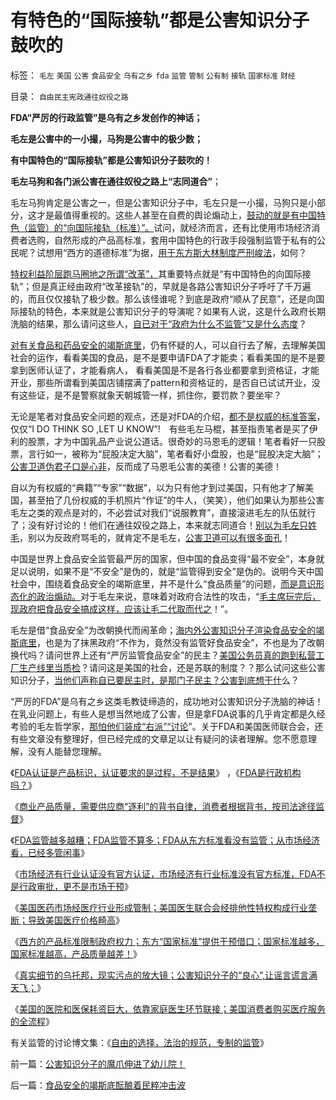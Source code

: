 # 有特色的“国际接轨”都是公害知识分子鼓吹的

标签： `毛左` `美国` `公害` `食品安全` `乌有之乡` `fda` `监管` `管制` `公有制` `接轨` `国家标准` `财经` 

目录： `自由民主宪政通往奴役之路`

**FDA“严厉的行政监管”是乌有之乡发创作的神话；**

**毛左是公害中的一小撮，马狗是公害中的极少数；**

**有中国特色的“国际接轨”都是公害知识分子鼓吹的！**

**毛左马狗和各门派公害在通往奴役之路上“志同道合”**；

毛左马狗肯定是公害之一，但是公害知识分子中，毛左只是一小撮，马狗只是小部分，这才是最值得重视的。这些人甚至在自费的舆论煽动上，[鼓动的就是有中国特色（监管）的“向国际接轨（标准）”。](../../../2012/6/4/向国际接轨的中国特色.md)试问，就经济而言，还有比使用市场经济消费者选购，自然形成的产品高标准，套用中国特色的行政手段强制监管于私有的公民呢？试想用“西方的道德标准”为据，[用于东方斯大林制度严刑峻法](../../../2012/7/5/赵高新政，黑社会可能会到处下毒.md)，如何？

[特权利益阶层跑马圈地之所谓“改革”，](../../../2012/6/7/国有垄断利益集团借改革为名“跑马圈地”.md)其重要特点就是“有中国特色的向国际接轨”；但是真正经由政府“改革接轨”的，早就是各路公害知识分子呼吁了千万遍的，而且仅仅接轨了极少数。那么该怪谁呢？到底是政府“顺从了民意”，还是向国际接轨的特色，本来就是公害知识分子的导演呢？如果有人说，这是什么政府长期洗脑的结果，那么请问这些人，[自已对于“政府为什么不监管”又是什么态度](../../../2011/8/15/胡乱批评政府的国民劣根性.md)？

[对有关食品和药品安全的竭斯底里](../../../2012/4/20/食品安全竭斯底里的民粹和文革.md)，仍有怀疑的人，可以自行去了解，去理解美国社会的运作，看看美国的食品，是不是要申请FDA了才能卖；看看美国的是不是要拿到医师认证了，才能看病人，
看看美国是不是各行各业都要拿到资格证，才能开业，那些所谓看到美国店铺摆满了pattern和资格证的，是否自已试试开业，没有这些证，是不是警察就象天朝城管一样，抓住你，要罚款？要坐牢？

无论是笔者对食品安全问题的观点，还是对FDA的介绍，[都不是权威的标准答案](../../../2012/4/12/国产文人缺乏“文（科学）”能力.md)，仅仅“I
DO THINK SO ,LET U
KNOW”!　有些毛左马棍，甚至指责笔者是买了伊利的股票，才为中国乳品产业说公道话。很奇妙的马恩毛的逻辑！笔者看好一只股票，言行如一，被称为“屁股决定大脑”，笔者看好小盘股，也是“屁股决定大脑”；[公害卫道伪君子口是心非](../../../2009/6/12/君子不是伪君子，不做道德先生.md)，反而成了马恩毛公害的美德！公害的美德！

自以为有权威的“典籍”“专家”“数据”，以为只有他才到过美国，只有他才了解美国，甚至拍了几份权威的手机照片“作证”的牛人，（笑笑），他们如果认为那些公害毛左之类的观点是对的，不必尝试对我们“说服教育”，直接滚进毛左的队伍就行了；没有好讨论的！他们在通往奴役之路上，本来就志同道合！[别以为毛左只姓毛](../../../2010/6/23/毛左真的姓“毛”吗.md)，别以为反政府骂毛的，就肯定不是毛左，[公害卫道可以有很多面孔](../../../2012/6/11/愚民公害总是某一层次的统治者；.md)！

中国是世界上食品安全监管最严厉的国家，但中国的食品变得“最不安全”，本身就足以说明，如果不是“不安全”是伪的，就是“监管得到安全”是伪的。说明今天中国社会中，围绕着食品安全的竭斯底里，并不是什么“食品质量”的问题，[而是意识形态化的政治煽动。](../../../2012/4/20/食品安全竭斯底里的民粹和文革.md)对于毛左来说，意味着对政府合法性的攻击，“[毛主席玩完后，现政府把食品安全搞成这样，应该让毛二代取而代之](../../../2012/4/19/食品安全竭斯底里的文革喧闹.md)！”。

毛左是借“食品安全”为改朝换代而闹革命；[海内外公害知识分子渲染食品安全的竭斯底里](../../../2012/4/19/民粹冲击波中歇斯底里的天堂情结.md)，也是为了抹黑政府“不作为，竟然没有监管好食品安全”，不也是为了改朝换代吗？请问世界上还有“严厉监管食品安全”的民主？[美国公务员真的跑到私营工厂生产线里当质检](../../../2012/5/3/传统文化谣言多！“细节理性主义”鼓励谣言.md)？请问这是美国的社会，还是苏联的制度？？那么试问这些公害知识分子，[当他们声称自已要民主时，是那门子民主？公害到底想干什](../../../2012/4/19/反对管制传媒的记者们，要求管制各行各业.md)么？

“严厉的FDA”是乌有之乡这类毛教徒缔造的，成功地对公害知识分子洗脑的神话！在乳业问题上，有些人是想当然地成了公害，但是拿FDA说事的几乎肯定都是久经考验的毛左哲学家，[那怕他们装成“右派”“讨论](../../../2012/2/16/举着白旗发动进攻的“国学”.md)”。关于FDA和美国医师联合会，还有些文章没有整理好，但已经完成的文章足以让有疑问的读者理解。您不愿意理解，没有人能替您理解。

《[FDA认证是产品标识，认证要求的是过程，不是结果](../../../2008/9/17/中国产品质量管理标准体系应全盘西化.md)》
，《[FDA是行政机构吗？](../../../2010/7/30/FDA是行政机构吗.md)》

《[商业产品质量，需要供应商“逐利”的背书自律，消费者根据背书，按司法途径监督](../../../2008/9/18/三鹿事件：中国拥有高质量产品的五个步骤.md)》

《[FDA监管越多越糟；FDA监管不算多；FDA从东方标准看没有监管；从市场经济看，已经多管闲事](../../../2011/6/10/FDA监管越多越没有公益.md)》

《[市场经济有行业认证没有官方认证，市场经济有行业标准没有官方标准，FDA不是行政审批，更不是市场干预](http://blog.sina.com.cn/u/5563a64d0100kb8y)》

《[美国医药市场经医疗行业形成管制；美国医生联合会经排他性特权构成行业垄断；导致美国医疗价格畸高](../../../2011/6/11/美国医保医疗医药市场管制造成垄断和高价.md)》

《[西方的产品标准限制政府权力；东方“国家标准”提供干预借口；国家标准越多，国家标准越高，产品质量越差！](../../../2012/5/5/公害知识分子的恶法之国家标准.md)》

《[真实细节的乌托邦，现实污点的放大镜；公害知识分子的“良心”,让谣言谎言满天飞；](../../../2012/5/6/真实细节的乌托邦，现实污点的放大镜；.md)》

《[美国的医院和医保耗资巨大，依靠家庭医生环节联接；美国消费者购买医疗服务的全流程](../../../2012/5/1/美国医疗体系的核心和流程和家庭医生.md)》

有关监管的讨论博文集：《[自由的选择，法治的规范，专制的监管](../../../2011/7/16/自由的选择，法治的规范，专制的监管.md)》

前一篇：[公害知识分子的魔爪伸进了幼儿院！](../../../2012/7/12/公害知识分子的魔爪伸进了幼儿院！.md)

后一篇：[食品安全的竭斯底酝酿着民粹冲击波](../../../2012/7/12/食品安全的竭斯底酝酿着民粹冲击波.md)